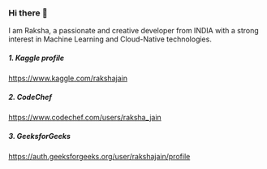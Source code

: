 ### Hi there 👋
I am Raksha, a passionate and creative developer from INDIA with a strong interest in Machine Learning and Cloud-Native technologies.

##### 1. Kaggle profile 
https://www.kaggle.com/rakshajain

##### 2. CodeChef
https://www.codechef.com/users/raksha_jain

##### 3. GeeksforGeeks
https://auth.geeksforgeeks.org/user/rakshajain/profile
